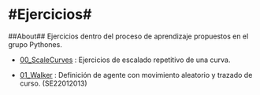 #Ejercicios#
=======

##About##
Ejercicios dentro del proceso de aprendizaje propuestos en el grupo Pythones.

* [00_ScaleCurves](https://github.com/Pythones/Ejercicios/tree/master/00_ScaleCurves) : Ejercicios de escalado repetitivo de una curva.

* [01_Walker](https://github.com/Pythones/Ejercicios/tree/master/01_Walker) : Definición de agente con movimiento aleatorio y trazado de curso. (SE22012013)
